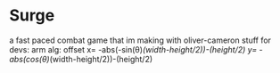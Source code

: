# Surge
a fast paced combat game that im making with oliver-cameron 
stuff for devs:    arm alg: offset x= -abs(-sin(θ)*(width-height/2))-(height/2) y= -abs(cos(θ)*(width-height/2))-(height/2)
